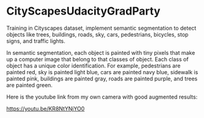 # CityScapesUdacityGradParty
Training in Cityscapes dataset, implement semantic segmentation to detect objects like trees, buildings, roads, sky, cars, pedestrians, bicycles, stop signs, and traffic lights.

In semantic segmentation, each object is painted with tiny pixels that make up a computer image that belong to that classes of object. Each class of object has a unique color identification. For example, pedestrians are painted red, sky is painted light blue, cars are painted navy blue, sidewalk is painted pink, buildings are painted gray, roads are painted purple, and trees are painted green.

Here is the youtube link from my own camera with good augmented results:

https://youtu.be/KR8NtYNjYO0
